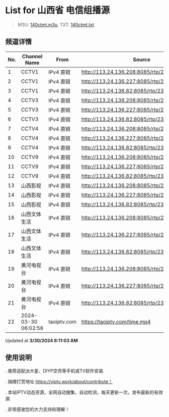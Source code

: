 # List for **山西省 电信组播源**

> M3U: [140ctmt.m3u](/140ctmt.m3u), TXT: [140ctmt.txt](/txt/140ctmt.txt)

## 频道详情

| No. | Channel Name | From | Source |
| --- | ------------ | ---- | ------ |
| 1 | CCTV1 | IPv4 直链 | <http://113.24.136.208:8085/rtp/239.1.1.7:8007> |
| 2 | CCTV1 | IPv4 直链 | <http://113.24.136.227:8085/rtp/239.1.1.7:8007> |
| 3 | CCTV1 | IPv4 直链 | <http://113.24.136.82:8085/rtp/239.1.1.7:8007> |
| 4 | CCTV3 | IPv4 直链 | <http://113.24.136.208:8085/rtp/239.1.1.9:8009> |
| 5 | CCTV3 | IPv4 直链 | <http://113.24.136.227:8085/rtp/239.1.1.9:8009> |
| 6 | CCTV3 | IPv4 直链 | <http://113.24.136.82:8085/rtp/239.1.1.9:8009> |
| 7 | CCTV4 | IPv4 直链 | <http://113.24.136.208:8085/rtp/239.1.1.10:8010> |
| 8 | CCTV4 | IPv4 直链 | <http://113.24.136.227:8085/rtp/239.1.1.10:8010> |
| 9 | CCTV4 | IPv4 直链 | <http://113.24.136.82:8085/rtp/239.1.1.10:8010> |
| 10 | CCTV9 | IPv4 直链 | <http://113.24.136.208:8085/rtp/239.1.1.16:8016> |
| 11 | CCTV9 | IPv4 直链 | <http://113.24.136.227:8085/rtp/239.1.1.16:8016> |
| 12 | CCTV9 | IPv4 直链 | <http://113.24.136.82:8085/rtp/239.1.1.16:8016> |
| 13 | 山西影视 | IPv4 直链 | <http://113.24.136.208:8085/rtp/239.1.1.4:8004> |
| 14 | 山西影视 | IPv4 直链 | <http://113.24.136.227:8085/rtp/239.1.1.4:8004> |
| 15 | 山西影视 | IPv4 直链 | <http://113.24.136.82:8085/rtp/239.1.1.4:8004> |
| 16 | 山西文体生活 | IPv4 直链 | <http://113.24.136.208:8085/rtp/239.1.1.6:8006> |
| 17 | 山西文体生活 | IPv4 直链 | <http://113.24.136.227:8085/rtp/239.1.1.6:8006> |
| 18 | 山西文体生活 | IPv4 直链 | <http://113.24.136.82:8085/rtp/239.1.1.6:8006> |
| 19 | 黄河电视台 | IPv4 直链 | <http://113.24.136.208:8085/rtp/239.1.1.2:8002> |
| 20 | 黄河电视台 | IPv4 直链 | <http://113.24.136.227:8085/rtp/239.1.1.2:8002> |
| 21 | 黄河电视台 | IPv4 直链 | <http://113.24.136.82:8085/rtp/239.1.1.2:8002> |
| 22 | 2024-03-30 06:02:56 | taoiptv.com | <https://taoiptv.com/time.mp4> |

Updated at **3/30/2024 8:11:03 AM**

## 使用说明

. 推荐适配派大星、DIYP空壳等手机或TV软件安装.

. 捐赠打赏地址 https://viptv.work/about/contribute！

. 本站IPTV动态资源，全网自动搜集，自动检测，每天更新一次，发布最新的有效源.

. 非常感谢您的大力支持和理解！